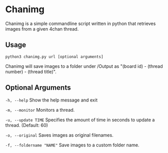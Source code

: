 # Chanimg
Chanimg is a simple commandline script written in python that retrieves images from a given 4chan thread.

## Usage
<code>python3 chanimg.py url [optional arguments]</code>

Chanimg will save images to a folder under /Output as "(board id) - (thread number) - (thread title)".

## Optional Arguments

<code>-h, --help</code> Show the help message and exit

<code>-m, --monitor</code> Monitors a thread.

<code>-u, --update TIME</code> Specifies the amount of time in seconds to update a thread. (Default: 60)

<code>-o, --original</code> Saves images as original filenames.

<code>-f, --foldername "NAME"</code> Save images to a custom folder name.
